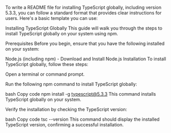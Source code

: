 
To write a README file for installing TypeScript globally, including version 5.3.3, you can follow a standard format that provides clear instructions for users. Here's a basic template you can use:

Installing TypeScript Globally
This guide will walk you through the steps to install TypeScript globally on your system using npm.

Prerequisites
Before you begin, ensure that you have the following installed on your system:

Node.js (including npm) - Download and Install Node.js
Installation
To install TypeScript globally, follow these steps:

Open a terminal or command prompt.

Run the following npm command to install TypeScript globally:

bash
Copy code
npm install -g typescript@5.3.3
This command installs TypeScript globally on your system.

Verify the installation by checking the TypeScript version:

bash
Copy code
tsc --version
This command should display the installed TypeScript version, confirming a successful installation.